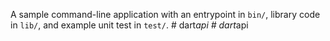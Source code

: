 A sample command-line application with an entrypoint in `bin/`, library code
in `lib/`, and example unit test in `test/`.
#   d a r t _ a p i  
 #   d a r t _ a p i  
 